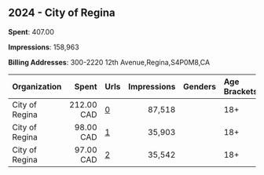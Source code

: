 ## 2024 - City of Regina 
**Spent**: 407.00

**Impressions**: 158,963

**Billing Addresses**: 300-2220 12th Avenue,Regina,S4P0M8,CA

|Organization|Spent|Urls|Impressions|Genders|Age Brackets|Country Codes|
|:---|---:|:---|---:|:---|:---|:---|
|City of Regina|212.00 CAD|[0](https://www.snap.com/political-ads/asset/cbe83742154ad669ca0b65afc2c2fcfbbac4151f99c79d15bcff29b0228dedee?mediaType=mp4)|87,518||18+|canada|
|City of Regina|98.00 CAD|[1](https://www.snap.com/political-ads/asset/fd58c776d6fe3a1729bc02fa22b566bd856dbca86fafd03087d938d72fcc2d98?mediaType=mp4)|35,903||18+|canada|
|City of Regina|97.00 CAD|[2](https://www.snap.com/political-ads/asset/46852043419ee3f0b2983f19bd03b2b954d4f1bc396d144d93c346d5b2ba4c28?mediaType=mp4)|35,542||18+|canada|
